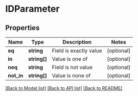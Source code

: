# IDParameter

## Properties
Name | Type | Description | Notes
------------ | ------------- | ------------- | -------------
**eq** | **string** | Field is exactly value | [optional] 
**in** | **string[]** | Value is one of | [optional] 
**neq** | **string** | Field is not value | [optional] 
**not_in** | **string[]** | Value is none of | [optional] 

[[Back to Model list]](../README.md#documentation-for-models) [[Back to API list]](../README.md#documentation-for-api-endpoints) [[Back to README]](../README.md)


